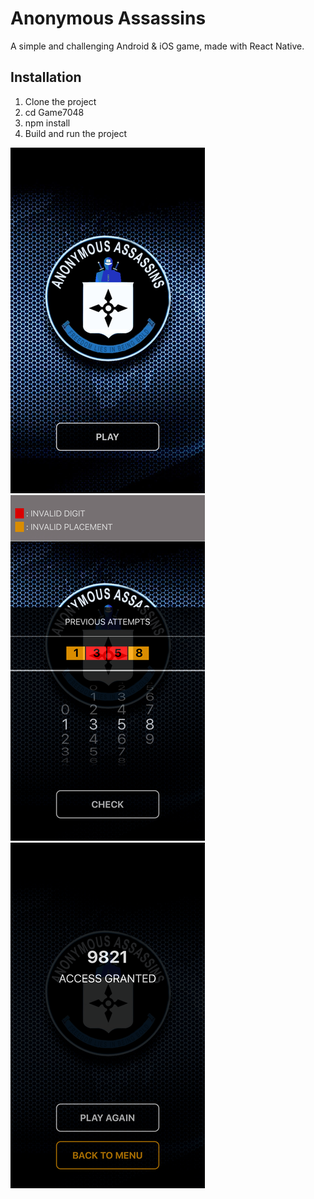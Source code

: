 # Anonymous Assassins
A simple and challenging Android & iOS game, made with React Native.

## Installation
1. Clone the project
2. cd Game7048
3. npm install
4. Build and run the project

![Alt text](/screenshots/1.png?raw=true "ScreenMenu")
![Alt text](/screenshots/2.PNG?raw=true "ScreenGame")
![Alt text](/screenshots/3.png?raw=true "ScreenEnd")
